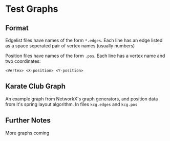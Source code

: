 # Test Graphs

## Format

Edgelist files have names of the form `*.edges`. Each line has an edge listed as a space seperated pair of vertex names (usually numbers)

Position files have names of the form `.pos`. Each line has a vertex name and two coordinates:

    <Vertex> <X-position> <Y-position>

## Karate Club Graph

An example graph from NetworkX's graph generators, and position data from it's spring layout algorithm. In files `kcg.edges` and `kcg.pos`

## Further Notes

More graphs coming
